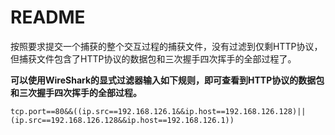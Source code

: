 # README

按照要求提交一个捕获的整个交互过程的捕获文件，没有过滤到仅剩HTTP协议，但捕获文件包含了HTTP协议的数据包和三次握手四次挥手的全部过程了。

**可以使用WireShark的显式过滤器输入如下规则，即可查看到HTTP协议的数据包和三次握手四次挥手的全部过程。**

```
tcp.port==80&&((ip.src==192.168.126.1&&ip.host==192.168.126.128)||(ip.src==192.168.126.128&&ip.host==192.168.126.1))
```

### 